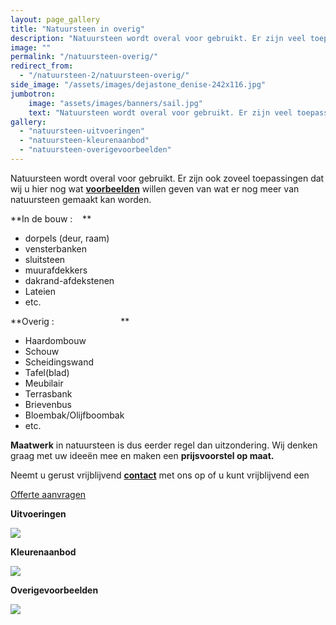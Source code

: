 ```yaml
---
layout: page_gallery
title: "Natuursteen in overig"
description: "Natuursteen wordt overal voor gebruikt. Er zijn veel toepassingen te bedenken met natuursteen."
image: ""
permalink: "/natuursteen-overig/"
redirect_from:
  - "/natuursteen-2/natuursteen-overig/"
side_image: "/assets/images/dejastone_denise-242x116.jpg"
jumbotron:
    image: "assets/images/banners/sail.jpg"
    text: "Natuursteen wordt overal voor gebruikt. Er zijn veel toepassingen te bedenken."
gallery: 
  - "natuursteen-uitvoeringen"
  - "natuursteen-kleurenaanbod"
  - "natuursteen-overigevoorbeelden" 
---
```


Natuursteen wordt overal voor gebruikt. Er zijn ook zoveel toepassingen dat wij u hier nog wat **[voorbeelden](https://www.dejastone.nl/natuursteen-2/natuursteen-overig/overigevoorbeelden-natuursteen-overig/)** willen geven van wat er nog meer van natuursteen gemaakt kan worden.

**In de bouw :    **

*   dorpels (deur, raam)
*   vensterbanken
*   sluitsteen
*   muurafdekkers
*   dakrand-afdekstenen
*   Lateien
*   etc.

**Overig :                           **

*   Haardombouw
*   Schouw
*   Scheidingswand
*   Tafel(blad)
*   Meubilair
*   Terrasbank
*   Brievenbus
*   Bloembak/Olijfboombak
*   etc.

**Maatwerk** in natuursteen is dus eerder regel dan uitzondering. Wij denken graag met uw ideeën mee en maken een **prijsvoorstel op maat.**

Neemt u gerust vrijblijvend **[contact](/contact/)** met ons op of u kunt vrijblijvend een

[Offerte aanvragen](/contact/)

**Uitvoeringen**  

[![](/images/2015/02/randafwerking-in-verstek-aanrechtblad-natuursteen-275x145.jpg)](https://www.dejastone.nl/natuursteen-2/natuursteen-overig/uitvoeringen-natuursteen-overig/)

**Kleurenaanbod**  

[![](/images/2015/02/Kleurenpallet-natuursteen-275x145.jpg)](https://www.dejastone.nl/natuursteen-2/natuursteen-overig/kleurenaanbod-natuursteen-overig/)

**Overigevoorbeelden**  

[![](/images/2015/02/raandorpel-belgisch-hardsteen-275x145.jpg)](https://www.dejastone.nl/natuursteen-2/natuursteen-overig/overigevoorbeelden-natuursteen-overig/)